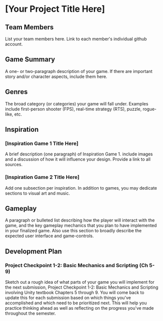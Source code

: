 # [Your Project Title Here]

## Team Members

List your team members here. Link to each member's individual github account.

## Game Summary

A one- or two-paragraph description of your game. If there are important story and/or character aspects, include them here.

## Genres

The broad category (or categories) your game will fall under. Examples include first-person shooter (FPS), real-time strategy (RTS), puzzle, rogue-like, etc. 

## Inspiration

### [Inspiration Game 1 Title Here]

A brief description (one paragraph) of Inspiration Game 1. include images and a discussion of how it will influence your design. Provide a link to all sources.

### [Inspiration Game 2 Title Here]

Add one subsection per inspiration. In addition to games, you may dedicate sections to visual art and music.

## Gameplay

A paragraph or bulleted list describing how the player will interact with the game, and the key gameplay mechanics that you plan to have implemented in your finalized game. Also use this section to broadly describe the expected user interface and game-controls. 

## Development Plan

### Project Checkpoint 1-2: Basic Mechanics and Scripting (Ch 5-9)

Sketch out a rough idea of what parts of your game you will implement for the next submission, Project Checkpoint 1-2: Basic Mechanics and Scripting involving Unity textbook Chapters 5 through 9. You will come back to update this for each submission based on which things you've accomplished and which need to be prioritized next. This will help you practice thinking ahead as well as reflecting on the progress you've made throughout the semester.
